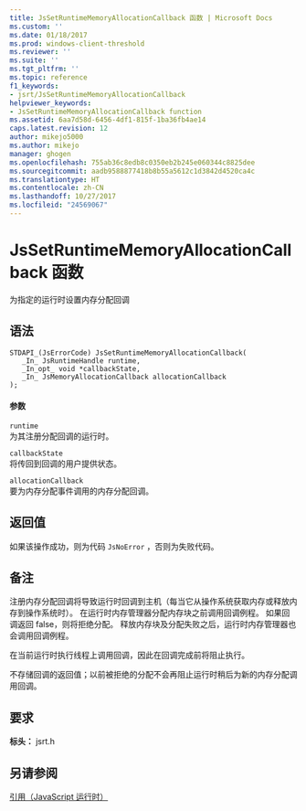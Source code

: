 ```yaml
---
title: JsSetRuntimeMemoryAllocationCallback 函数 | Microsoft Docs
ms.custom: ''
ms.date: 01/18/2017
ms.prod: windows-client-threshold
ms.reviewer: ''
ms.suite: ''
ms.tgt_pltfrm: ''
ms.topic: reference
f1_keywords:
- jsrt/JsSetRuntimeMemoryAllocationCallback
helpviewer_keywords:
- JsSetRuntimeMemoryAllocationCallback function
ms.assetid: 6aa7d58d-6456-4df1-815f-1ba36fb4ae14
caps.latest.revision: 12
author: mikejo5000
ms.author: mikejo
manager: ghogen
ms.openlocfilehash: 755ab36c8edb8c0350eb2b245e060344c8825dee
ms.sourcegitcommit: aadb9588877418b8b55a5612c1d3842d4520ca4c
ms.translationtype: HT
ms.contentlocale: zh-CN
ms.lasthandoff: 10/27/2017
ms.locfileid: "24569067"
---
```

# <a name="jssetruntimememoryallocationcallback-function"></a>JsSetRuntimeMemoryAllocationCallback 函数
为指定的运行时设置内存分配回调  
  
## <a name="syntax"></a>语法  
  
```  
STDAPI_(JsErrorCode) JsSetRuntimeMemoryAllocationCallback(  
   _In_ JsRuntimeHandle runtime,  
   _In_opt_ void *callbackState,  
   _In_ JsMemoryAllocationCallback allocationCallback  
);  
```  
  
#### <a name="parameters"></a>参数  
 `runtime`  
 为其注册分配回调的运行时。  
  
 `callbackState`  
 将传回到回调的用户提供状态。  
  
 `allocationCallback`  
 要为内存分配事件调用的内存分配回调。  
  
## <a name="return-value"></a>返回值  
 如果该操作成功，则为代码 `JsNoError` ，否则为失败代码。  
  
## <a name="remarks"></a>备注  
 注册内存分配回调将导致运行时回调到主机（每当它从操作系统获取内存或释放内存到操作系统时）。 在运行时内存管理器分配内存块之前调用回调例程。 如果回调返回 false，则将拒绝分配。 释放内存块及分配失败之后，运行时内存管理器也会调用回调例程。  
  
 在当前运行时执行线程上调用回调，因此在回调完成前将阻止执行。  
  
 不存储回调的返回值；以前被拒绝的分配不会再阻止运行时稍后为新的内存分配调用回调。  
  
## <a name="requirements"></a>要求  
 **标头：** jsrt.h  
  
## <a name="see-also"></a>另请参阅  
 [引用（JavaScript 运行时）](../chakra-hosting/reference-javascript-runtime.md)